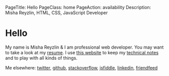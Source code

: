 PageTitle: Hello
PageClass: home
PageAction: availability
Description: Misha Reyzlin, HTML, CSS, JavaScript Developer

# Hello

My name is Misha Reyzlin & I am professional web developer. You may want to take a look at my [resume][2]. I use [this website][3] to keep my [technical notes][4] and to play with all kinds of things.

Me elsewhere: [twitter](http://twitter.com/gryzzly), [github](http://github.com/gryzzly), [stackoverflow](http://stackoverflow.com/users/236135/gryzzly), [jsfiddle](http://jsfiddle.net/user/gryzzly), [linkedin](http://linkedin.com/in/mishareyzlin), [friendfeed](http://friendfeed.com/gryzzly)

 [1]: /about
 [2]: /cv
 [3]: /colophon
 [4]: /notes
 [5]: /apis
